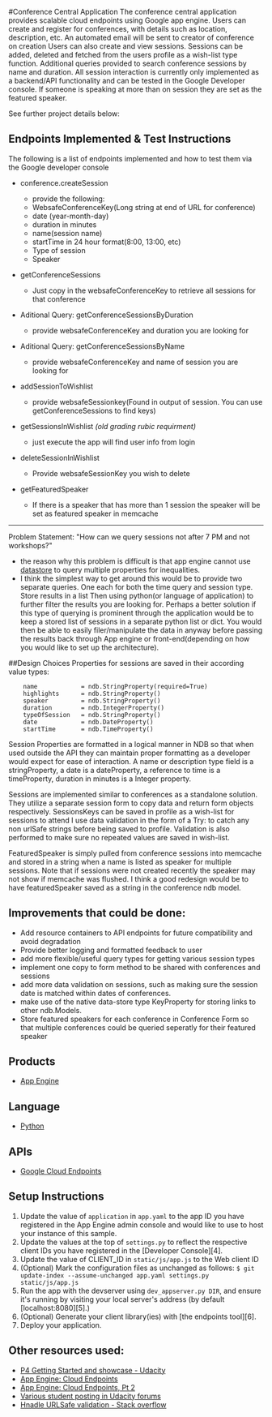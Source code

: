 #Conference Central Application
The conference central application provides scalable cloud endpoints using Google app engine. Users can create and register for conferences, with details such as location, description, etc. An automated email will be sent to creator of conference on creation Users can also create and view sessions. Sessions can be added, deleted and fetched from the users profile as a wish-list type function. Additional queries provided to search conference sessions by name and duration. All session interaction is currently only implemented as a backend/API functionality and can be tested in the Google Developer console. If someone is speaking at more than on session they are set as the featured speaker.

See further project details below:


## Endpoints Implemented & Test Instructions

The following is a list of endpoints implemented and how to test them via the Google developer console

- conference.createSession
    - provide the following:
    - WebsafeConferenceKey(Long string at end of URL for conference)
    - date (year-month-day)
    - duration in minutes
    - name(session name)
    - startTime in 24 hour format(8:00, 13:00, etc)
    - Type of session
    - Speaker

- getConferenceSessions
    - Just copy in the websafeConferenceKey to retrieve all sessions for that conference
- Aditional Query: getConferenceSessionsByDuration
    - provide websafeConferenceKey and duration you are looking for
- Aditional Query: getConferenceSessionsByName
    - provide websafeConferenceKey and name of session you are looking for
- addSessionToWishlist
    -  provide websafeSessionkey(Found in output of session. You can use getConferenceSessions to find keys)
- getSessionsInWishlist *(old grading rubic requirment)*
    - just execute the app will find user info from login

- deleteSessionInWishlist
    - Provide websafeSessionKey you wish to delete
- getFeaturedSpeaker
    - If there is a speaker that has more than 1 session the speaker will be set as featured speaker in memcache

----
Problem Statement: "How can we query sessions not after 7 PM and not workshops?"

- the reason why this problem is difficult is that app engine cannot use [datastore](https://cloud.google.com/appengine/docs/python/datastore/queries?hl=en) to query multiple properties for inequalities.
- I think the simplest way to get around this would be to provide two separate queries. One each for both the time query and session type. Store results in a list Then using python(or language of application) to further filter the results you are looking for. Perhaps a better solution if this type of querying is prominent through the application would be to keep a stored list of sessions in a separate python list or dict. You would then be able to easily filer/manipulate the data in anyway before passing the results back through App engine or front-end(depending on how you would like to set up the architecture).

##Design Choices
Properties for sessions are saved in their according value types:

```
    name            = ndb.StringProperty(required=True)
    highlights      = ndb.StringProperty()
    speaker         = ndb.StringProperty()
    duration        = ndb.IntegerProperty()
    typeOfSession   = ndb.StringProperty()
    date            = ndb.DateProperty()
    startTime       = ndb.TimeProperty()

```

Session Properties are formatted in a logical manner in NDB so that when used outside the API they can maintain proper formatting as a developer would expect for ease of interaction. A name or description type field is a stringProperty, a date is a dateProperty, a reference to time is a timeProperty, duration in minutes is a Integer property.

Sessions are implemented similar to conferences as a standalone solution. They utilize a separate session form to copy data and return form objects respectively. SessionsKeys can be saved in profile as a wish-list for sessions to attend I use data validation in the form of a Try: to catch any non urlSafe strings before being saved to profile. Validation is also performed to make sure no repeated values are saved in wish-list.

FeaturedSpeaker is simply pulled from conference sessions into memcache and stored in a string when a name is listed as speaker for multiple sessions. Note that if sessions were not created recently the speaker may not show if memcache was flushed. I think a good redesign would be to have featuredSpeaker saved as a string in the conference ndb model.


## Improvements that could be done:
- Add resource containers to API endpoints for future compatibility and avoid degradation
- Provide better logging and formatted feedback to user
- add more flexible/useful query types for getting various session types
- implement one copy to form method to be shared with conferences and sessions
- add more data validation on sessions, such as making sure the session date is matched within dates of conferences.
- make use of the native data-store type KeyProperty for storing links to other ndb.Models.
- Store featured speakers for each conference in Conference Form so that multiple conferences could be queried seperatly for their featured speaker


## Products
- [App Engine](https://cloud.google.com/appengine/docs)

## Language
- [Python](https://www.python.org/)

## APIs
- [Google Cloud Endpoints](https://cloud.google.com/appengine/docs/python/endpoints/)

## Setup Instructions
1. Update the value of `application` in `app.yaml` to the app ID you
   have registered in the App Engine admin console and would like to use to host
   your instance of this sample.
1. Update the values at the top of `settings.py` to
   reflect the respective client IDs you have registered in the
   [Developer Console][4].
1. Update the value of CLIENT_ID in `static/js/app.js` to the Web client ID
1. (Optional) Mark the configuration files as unchanged as follows:
   `$ git update-index --assume-unchanged app.yaml settings.py static/js/app.js`
1. Run the app with the devserver using `dev_appserver.py DIR`, and ensure it's running by visiting your local server's address (by default [localhost:8080][5].)
1. (Optional) Generate your client library(ies) with [the endpoints tool][6].
1. Deploy your application.




## Other resources used:

- [P4 Getting Started and showcase - Udacity](https://www.youtube.com/watch?v=I4zukRZZ-z4)
- [App Engine: Cloud Endpoints](https://www.youtube.com/watch?v=uy0tP6_kWJ4)
- [App Engine: Cloud Endpoints, Pt 2](https://www.youtube.com/watch?v=9wNRUd9E1jM)
- [Various student posting in Udacity forums](https://discussions.udacity.com/c/nd004-p4-conference-organization-app)
- [Hnadle URLSafe validation - Stack overflow](http://stackoverflow.com/questions/20731851/how-to-properly-handle-wrong-urlsafe-key-provided)